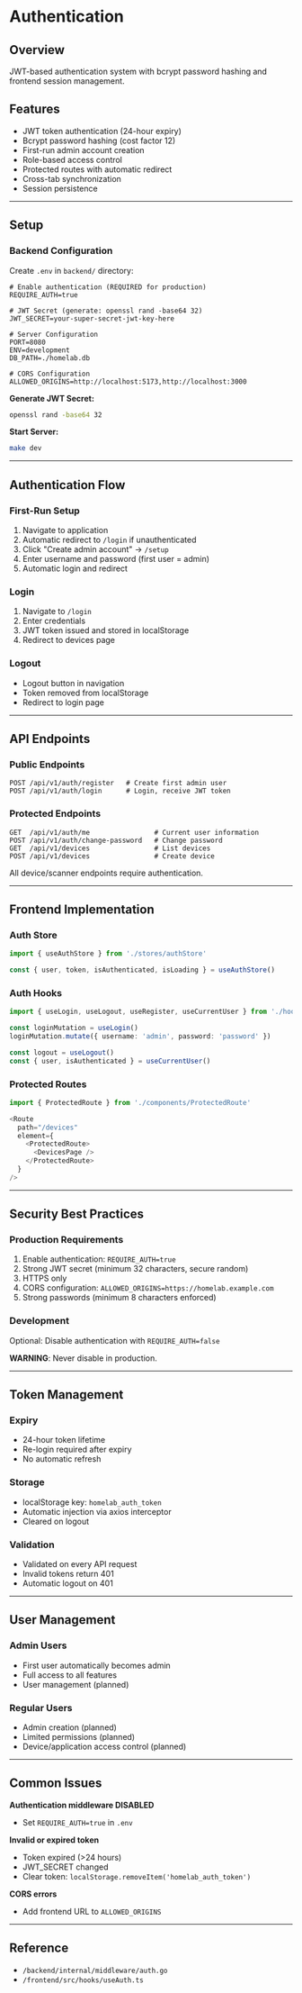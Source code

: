 # Authentication

## Overview

JWT-based authentication system with bcrypt password hashing and frontend session management.

## Features

- JWT token authentication (24-hour expiry)
- Bcrypt password hashing (cost factor 12)
- First-run admin account creation
- Role-based access control
- Protected routes with automatic redirect
- Cross-tab synchronization
- Session persistence

---

## Setup

### Backend Configuration

Create `.env` in `backend/` directory:

```env
# Enable authentication (REQUIRED for production)
REQUIRE_AUTH=true

# JWT Secret (generate: openssl rand -base64 32)
JWT_SECRET=your-super-secret-jwt-key-here

# Server Configuration
PORT=8080
ENV=development
DB_PATH=./homelab.db

# CORS Configuration
ALLOWED_ORIGINS=http://localhost:5173,http://localhost:3000
```

**Generate JWT Secret:**
```bash
openssl rand -base64 32
```

**Start Server:**
```bash
make dev
```

---

## Authentication Flow

### First-Run Setup

1. Navigate to application
2. Automatic redirect to `/login` if unauthenticated
3. Click "Create admin account" → `/setup`
4. Enter username and password (first user = admin)
5. Automatic login and redirect

### Login

1. Navigate to `/login`
2. Enter credentials
3. JWT token issued and stored in localStorage
4. Redirect to devices page

### Logout

- Logout button in navigation
- Token removed from localStorage
- Redirect to login page

---

## API Endpoints

### Public Endpoints

```
POST /api/v1/auth/register   # Create first admin user
POST /api/v1/auth/login      # Login, receive JWT token
```

### Protected Endpoints

```
GET  /api/v1/auth/me                # Current user information
POST /api/v1/auth/change-password   # Change password
GET  /api/v1/devices                # List devices
POST /api/v1/devices                # Create device
```

All device/scanner endpoints require authentication.

---

## Frontend Implementation

### Auth Store

```typescript
import { useAuthStore } from './stores/authStore'

const { user, token, isAuthenticated, isLoading } = useAuthStore()
```

### Auth Hooks

```typescript
import { useLogin, useLogout, useRegister, useCurrentUser } from './hooks/useAuth'

const loginMutation = useLogin()
loginMutation.mutate({ username: 'admin', password: 'password' })

const logout = useLogout()
const { user, isAuthenticated } = useCurrentUser()
```

### Protected Routes

```typescript
import { ProtectedRoute } from './components/ProtectedRoute'

<Route
  path="/devices"
  element={
    <ProtectedRoute>
      <DevicesPage />
    </ProtectedRoute>
  }
/>
```

---

## Security Best Practices

### Production Requirements

1. Enable authentication: `REQUIRE_AUTH=true`
2. Strong JWT secret (minimum 32 characters, secure random)
3. HTTPS only
4. CORS configuration: `ALLOWED_ORIGINS=https://homelab.example.com`
5. Strong passwords (minimum 8 characters enforced)

### Development

Optional: Disable authentication with `REQUIRE_AUTH=false`

**WARNING**: Never disable in production.

---

## Token Management

### Expiry

- 24-hour token lifetime
- Re-login required after expiry
- No automatic refresh

### Storage

- localStorage key: `homelab_auth_token`
- Automatic injection via axios interceptor
- Cleared on logout

### Validation

- Validated on every API request
- Invalid tokens return 401
- Automatic logout on 401

---

## User Management

### Admin Users

- First user automatically becomes admin
- Full access to all features
- User management (planned)

### Regular Users

- Admin creation (planned)
- Limited permissions (planned)
- Device/application access control (planned)

---

## Common Issues

**Authentication middleware DISABLED**
- Set `REQUIRE_AUTH=true` in `.env`

**Invalid or expired token**
- Token expired (>24 hours)
- JWT_SECRET changed
- Clear token: `localStorage.removeItem('homelab_auth_token')`

**CORS errors**
- Add frontend URL to `ALLOWED_ORIGINS`

---

## Reference

- `/backend/internal/middleware/auth.go`
- `/frontend/src/hooks/useAuth.ts`

